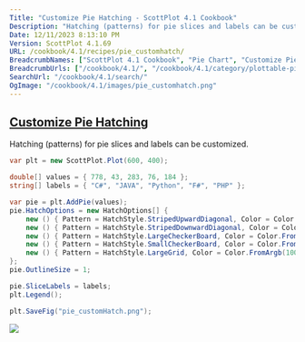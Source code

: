 ```yaml
---
Title: "Customize Pie Hatching - ScottPlot 4.1 Cookbook"
Description: "Hatching (patterns) for pie slices and labels can be customized."
Date: 12/11/2023 8:13:10 PM
Version: ScottPlot 4.1.69
URL: /cookbook/4.1/recipes/pie_customhatch/
BreadcrumbNames: ["ScottPlot 4.1 Cookbook", "Pie Chart", "Customize Pie Hatching"]
BreadcrumbUrls: ["/cookbook/4.1/", "/cookbook/4.1/category/plottable-pie", "/cookbook/4.1/recipes/pie_customhatch/"]
SearchUrl: "/cookbook/4.1/search/"
OgImage: "/cookbook/4.1/images/pie_customhatch.png"
---
```


<h2><a id='customize-pie-hatching' href='/cookbook/4.1/recipes/pie_customhatch/'>Customize Pie Hatching</a></h2>

Hatching (patterns) for pie slices and labels can be customized.

```cs
var plt = new ScottPlot.Plot(600, 400);

double[] values = { 778, 43, 283, 76, 184 };
string[] labels = { "C#", "JAVA", "Python", "F#", "PHP" };

var pie = plt.AddPie(values);
pie.HatchOptions = new HatchOptions[] {
    new () { Pattern = HatchStyle.StripedUpwardDiagonal, Color = Color.FromArgb(100, Color.Gray) },
    new () { Pattern = HatchStyle.StripedDownwardDiagonal, Color = Color.FromArgb(100, Color.Gray) },
    new () { Pattern = HatchStyle.LargeCheckerBoard, Color = Color.FromArgb(100, Color.Gray) },
    new () { Pattern = HatchStyle.SmallCheckerBoard, Color = Color.FromArgb(100, Color.Gray) },
    new () { Pattern = HatchStyle.LargeGrid, Color = Color.FromArgb(100, Color.Gray) },
};
pie.OutlineSize = 1;

pie.SliceLabels = labels;
plt.Legend();

plt.SaveFig("pie_customHatch.png");
```

<img src='../../images/pie_customhatch.png' class='d-block mx-auto my-5' />


